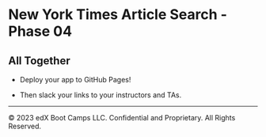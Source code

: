 # New York Times Article Search - Phase 04

## All Together

* Deploy your app to GitHub Pages!

* Then slack your links to your instructors and TAs.

---

© 2023 edX Boot Camps LLC. Confidential and Proprietary. All Rights Reserved.
